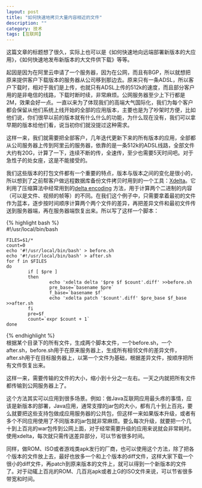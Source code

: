 ```yaml
---
layout: post
title: "如何快速地拷贝大量内容相近的文件"
description: ""
category: 技术
tags: [互联网]
---
```


这篇文章的标题想了很久，实际上也可以是《如何快速地向远端部署新版本的大应用》，《如何快速地发布新版本的大文件供下载》等等。

起因是因为在阿里云申请了一个服务器，因为在公网，而且有BGP，所以就想把原来提供客户下载版本的服务器从公司移到那边去。原来只有一条ADSL，所以客户下载时，相对于我们是上传，也就只有ADSL上传的512k的速度，而且部分客户用的是非电信的线路，下载时断时续，非常麻烦。公网服务器至少上下行都是2M，效果会好一点。一直以来为了体现我们的高端大气国际化，我们为每个客户都会保留从他们系统上线开始的全部的应用版本，主要也是为了吵架时方便，比如他们说，你们很早以前的版本就有什么什么的功能，为什么现在没有，我们可以拿早期的版本给他们看，说当初你们就没提过这种需求。

这样一来，我们就需要把全部客户，几年迭代更新下来的所有版本的应用，全部都从公司服务器上传到阿里云的服务器，依靠的是一条512k的ADSL线路，全部文件大约有20G，计算了一下，连续不断的传，全速传，至少也需要5天时间吧。对于急性子的处女座，这是不能接受的。

我们这些版本的打包文件都有一个重要的特点，版本与版本之间的变化是很小的，所以想到了之前帮客户做远程数据库备份文件拷贝时用到的一个工具：[Xdelta](https://code.google.com/p/xdelta/)。它利用了压缩算法中经常用到的[delta encoding](http://en.wikipedia.org/wiki/Delta_encoding) 方法，用于计算两个二进制的内容（可以是文件、视频的帧等）的不同。在我们这个例子中，只需要拿着最初的文件作为蓝本，逐步按时间顺序计算两个两个文件的差异，再把差异文件和最初文件传送到服务器端，再在服务器端恢复出来。所以写了这样一个脚本：

{% highlight bash %}  
	#!/usr/local/bin/bash
	
	FILES=$1/*
	count=0
	echo '#!/usr/local/bin/bash' > before.sh
	echo '#!/usr/local/bin/bash' > after.sh
	for f in $FILES
	do
        	if [ $pre ]
        	then
                	echo 'xdelta delta '$pre $f $count'.diff' >>before.sh
                	pre_base=`basename $pre`
                	f_base=`basename $f`
                	echo 'xdelta patch '$count'.diff' $pre_base $f_base >>after.sh
        	fi
        	pre=$f
        	count=`expr $count + 1`
	done
{% endhighlight %}   
根据某个目录下的所有文件，生成两个脚本文件，一个before.sh，一个after.sh，before.sh用于在原来服务器上，生成所有相邻文件的差异文件，after.sh用于在目标服务器上，以第一个文件为基础，根据差异文件，按顺序把所有文件恢复出来。

这样一来，需要传输的文件的大小，缩小到十分之一左右。一天之内就把所有文件都传输到公网服务器上了。

这个方法其实可以应用到很多场景。例如：做Java互联网应用最头疼的事情，应该是新版本的部署，Java应用，通常支撑的jar包的大小，都有几十到上百兆，要么就要把这些支持包做成应用服务器的公共包，但这样一来如果版本升级，或者有多个不同应用使用了不同版本的jar包就非常麻烦。要么每次升级，就要把一个几十到上百兆的war包传到公网上面，对于经常需要升级的应用来说就会非常耗时。使用xdelta，每次就只需传送差异部分，可以节省很多时间。

同样，做ROM、ISO或者游戏类apk发行的厂商，也可以使用这个方法，除了把各个版本的文件放上去，最好也放多一个和上个版本的diff文件，这样大家下载一个很小的diff文件，再patch到原来版本的文件上，就可以得到一个新版本的文件了。对于动辄上百兆的ROM、几百兆apk或者上G的ISO文件来说，可以节省很多带宽和时间。

